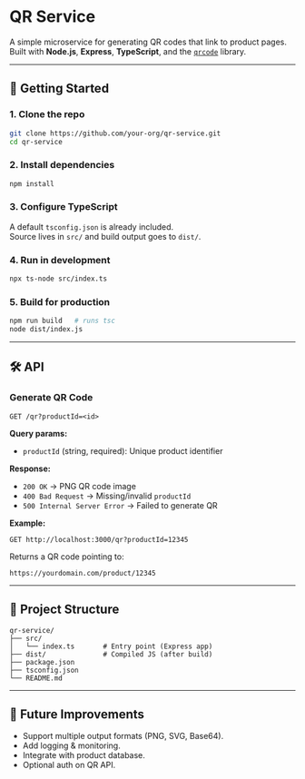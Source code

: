 # QR Service

A simple microservice for generating QR codes that link to product pages.  
Built with **Node.js**, **Express**, **TypeScript**, and the [`qrcode`](https://www.npmjs.com/package/qrcode) library.

---

## 🚀 Getting Started

### 1. Clone the repo
```bash
git clone https://github.com/your-org/qr-service.git
cd qr-service
```

### 2. Install dependencies
```bash
npm install
```

### 3. Configure TypeScript
A default `tsconfig.json` is already included.  
Source lives in `src/` and build output goes to `dist/`.

### 4. Run in development
```bash
npx ts-node src/index.ts
```

### 5. Build for production
```bash
npm run build   # runs tsc
node dist/index.js
```

---

## 🛠️ API

### Generate QR Code
```
GET /qr?productId=<id>
```

**Query params:**
- `productId` (string, required): Unique product identifier

**Response:**
- `200 OK` → PNG QR code image
- `400 Bad Request` → Missing/invalid `productId`
- `500 Internal Server Error` → Failed to generate QR

**Example:**
```
GET http://localhost:3000/qr?productId=12345
```

Returns a QR code pointing to:
```
https://yourdomain.com/product/12345
```

---

## 📂 Project Structure
```
qr-service/
├── src/
│   └── index.ts       # Entry point (Express app)
├── dist/              # Compiled JS (after build)
├── package.json
├── tsconfig.json
└── README.md
```

---

## 🧩 Future Improvements
- Support multiple output formats (PNG, SVG, Base64).
- Add logging & monitoring.
- Integrate with product database.
- Optional auth on QR API.
